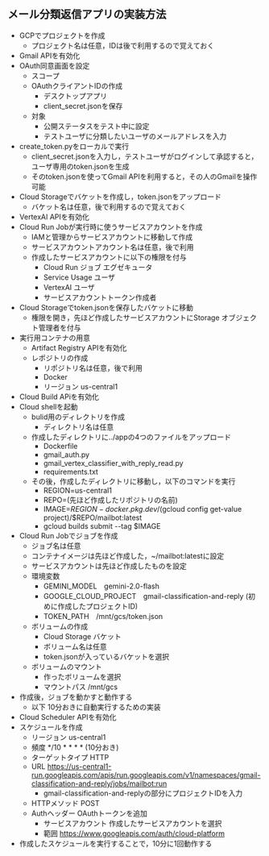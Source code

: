 ## メール分類返信アプリの実装方法

* GCPでプロジェクトを作成
  * プロジェクト名は任意，IDは後で利用するので覚えておく
* Gmail APIを有効化
* OAuth同意画面を設定
  * スコープ
  * OAuthクライアントIDの作成
    * デスクトップアプリ
    * client_secret.jsonを保存
  * 対象
    * 公開ステータスをテスト中に設定
    * テストユーザに分類したいユーザのメールアドレスを入力
* create_token.pyをローカルで実行
  * client_secret.jsonを入力し，テストユーザがログインして承認すると，ユーザ専用のtoken.jsonを生成
  * そのtoken.jsonを使ってGmail APIを利用すると，その人のGmailを操作可能
* Cloud Storageでバケットを作成し，token.jsonをアップロード
  * バケット名は任意，後で利用するので覚えておく
* VertexAI APIを有効化
* Cloud Run Jobが実行時に使うサービスアカウントを作成
  * IAMと管理からサービスアカウントに移動して作成
  * サービスアカウントアカウント名は任意，後で利用
  * 作成したサービスアカウントに以下の権限を付与 
    * Cloud Run ジョブ エグゼキュータ
    * Service Usage ユーザ
    * VertexAI ユーザ
    * サービスアカウントトークン作成者
* Cloud Storageでtoken.jsonを保存したバケットに移動
  * 権限を開き，先ほど作成したサービスアカウントにStorage オブジェクト管理者を付与
* 実行用コンテナの用意
  * Artifact Registry APIを有効化
  * レポジトリの作成
    * リポジトリ名は任意，後で利用   
    * Docker
    * リージョン us-central1
* Cloud Build APiを有効化
* Cloud shellを起動
  * bulid用のディレクトリを作成
    * ディレクトリ名は任意  
  * 作成したディレクトリに../appの4つのファイルをアップロード
    * Dockerfile
    * gmail_auth.py
    * gmail_vertex_classifier_with_reply_read.py
    * requirements.txt
  * その後，作成したディレクトリに移動し，以下のコマンドを実行
    * REGION=us-central1
    * REPO=(先ほど作成したリポジトリの名前)
    * IMAGE=$REGION-docker.pkg.dev/$(gcloud config get-value project)/$REPO/mailbot:latest
    * gcloud builds submit --tag $IMAGE
* Cloud Run Jobでジョブを作成
  * ジョブ名は任意
  * コンテナイメージは先ほど作成した，~/mailbot:latestに設定
  * サービスアカウントは先ほど作成したものを設定
  * 環境変数
    * GEMINI_MODEL　gemini-2.0-flash
    * GOOGLE_CLOUD_PROJECT　gmail-classification-and-reply (初めに作成したプロジェクトID)
    * TOKEN_PATH　/mnt/gcs/token.json
  * ボリュームの作成
    * Cloud Storage バケット
    * ボリューム名は任意
    * token.jsonが入っているバケットを選択
  * ボリュームのマウント
    * 作ったボリュームを選択
    * マウントパス /mnt/gcs
* 作成後，ジョブを動かすと動作する
  * 以下 10分おきに自動実行するための実装
* Cloud Scheduler APIを有効化
* スケジュールを作成
  * リージョン us-central1
  * 頻度 */10 * * * * (10分おき)
  * ターゲットタイプ HTTP
  * URL https://us-central1-run.googleapis.com/apis/run.googleapis.com/v1/namespaces/gmail-classification-and-reply/jobs/mailbot:run
    * gmail-classification-and-replyの部分にプロジェクトIDを入力
  * HTTPメソッド POST
  * Authヘッダー OAuthトークンを追加
    * サービスアカウント 作成したサービスアカウントを選択
    * 範囲 https://www.googleapis.com/auth/cloud-platform
* 作成したスケジュールを実行することで，10分に1回動作する
